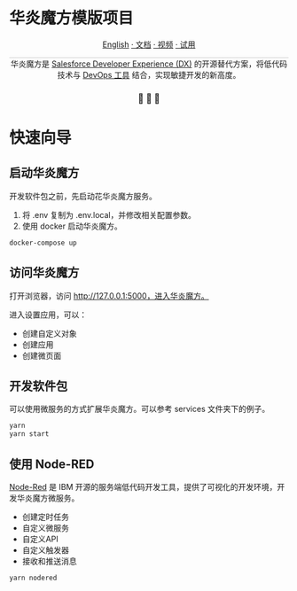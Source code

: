 华炎魔方模版项目
===

<p align="center">
<a href="./README_en.md">English</a>
<a href="https://www.steedos.cn/docs/"> · 文档</a>
<a href="https://www.steedos.cn/videos/"> · 视频</a>
<a href="https://demo.steedos.cn"> · 试用</a>
</p>


<p align="center" style="border-top: solid 1px #cccccc">
  华炎魔方是 <a href="https://developer.salesforce.com/developer-centers/developer-experience" target="_blank">Salesforce Developer Experience (DX)</a> 的开源替代方案，将低代码技术与 <a href="https://www.steedos.cn/docs/deploy/devops"> DevOps 工具</a> 结合，实现敏捷开发的新高度。 
</p>

<h3 align="center">
 🤖 🎨 🚀
</h3>


# 快速向导

## 启动华炎魔方

开发软件包之前，先启动花华炎魔方服务。

1. 将 .env 复制为 .env.local，并修改相关配置参数。
2. 使用 docker 启动华炎魔方。

```bash
docker-compose up
```

## 访问华炎魔方

打开浏览器，访问 http://127.0.0.1:5000，进入华炎魔方。

进入设置应用，可以：
- 创建自定义对象
- 创建应用
- 创建微页面

## 开发软件包

可以使用微服务的方式扩展华炎魔方。可以参考 services 文件夹下的例子。

```bash
yarn
yarn start
```

## 使用 Node-RED

[Node-Red](https://nodered.org/) 是 IBM 开源的服务端低代码开发工具，提供了可视化的开发环境，开发华炎魔方微服务。

- 创建定时任务
- 自定义微服务
- 自定义API
- 自定义触发器
- 接收和推送消息

```bash
yarn nodered
```

